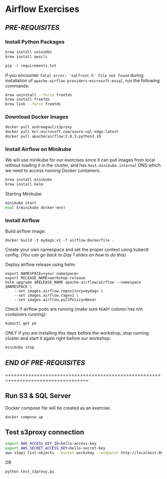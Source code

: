 # Airflow Exercises

## *PRE-REQUISITES*

### Install Python Packages

```sh
brew install unixodbc
brew install awscli
```

```py
pip -r requirements.txt
```

If you encounter `fatal error: 'sqlfront.h' file not found` during installation of `apache-airflow-providers-microsoft-mssql`, run the following commands:

```sh
brew uninstall --force freetds
brew install freetds
brew link --force freetds
```

### Download Docker Images

```sh
docker pull andrewgaul/s3proxy
docker pull mcr.microsoft.com/azure-sql-edge:latest
docker pull apache/airflow:2.8.3-python3.10
```

### Install Airflow on Minikube

We will use minikube for our exercises since it can pull images from local without loading it in the cluster, and has `host.minikube.internal` DNS which we need to access running Docker containers.

```sh
brew install minikube
brew install helm
```

Starting Minikube:

```sh
minikube start
eval $(minikube docker-env)
```

### Install Airflow

Build airflow image:

```docker
docker build -t mydags:v1 -f airflow.Dockerfile .
```

Create your own namespace and set the proper context using kubectl config. 
*(You can go back to Day 1 slides on how to do this)*

Deploy airflow release using helm:

```helm
export NAMESPACE=<your namespace>
export RELEASE_NAME=workshop-release
helm upgrade $RELEASE_NAME apache-airflow/airflow --namespace $NAMESPACE \
    --set images.airflow.repository=mydags \
    --set images.airflow.tag=v1 \
    --set images.airflow.pullPolicy=Never
```

Check if airflow pods are running (make sure `READY` column has n/n containers running):

```sh
kubectl get po
```

ONLY if you are installing this days before the workshop, stop running cluster and start it again right before our workshop:

```sh
minikube stop
```

## *END OF PRE-REQUISITES*

===================================================================================

## Run S3 & SQL Server

Docker compose file will be created as an exercise.

```docker
docker compose up
```

## Test s3proxy connection

```sh
export AWS_ACCESS_KEY_ID=hello-access-key
export AWS_SECRET_ACCESS_KEY=hello-secret-key
aws s3api list-objects --bucket workshop --endpoint http://localhost:8083
```

OR

```py
python test_s3proxy.py
```
